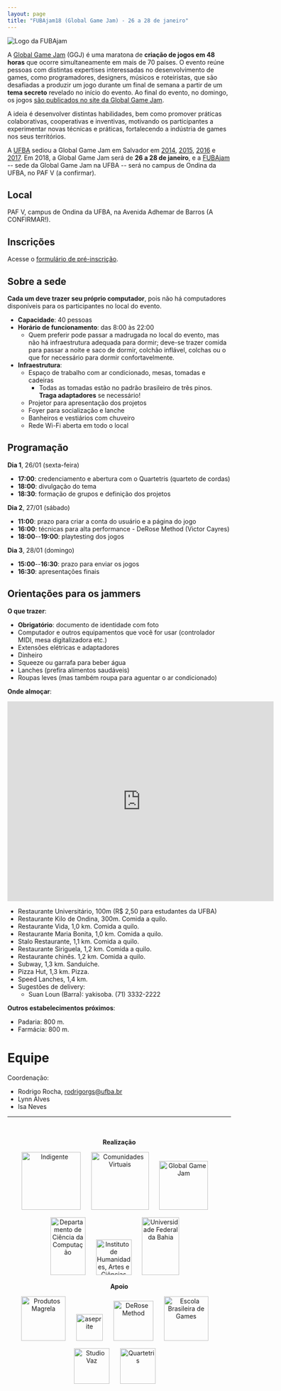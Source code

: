 ```yaml
---
layout: page
title: "FUBAjam18 (Global Game Jam) - 26 a 28 de janeiro"
---
```


![Logo da FUBAjam]({{site.baseurl}}/images/capa-face-fubajam-2018.png)

A [Global Game Jam](http://globalgamejam.org/) (GGJ) é uma maratona de **criação de jogos em 48 horas** que ocorre simultaneamente em mais de 70 países. O evento reúne pessoas com distintas expertises interessadas no desenvolvimento de games, como programadores, designers, músicos e roteiristas, que são desafiadas a produzir um jogo durante um final de semana a partir de um **tema secreto** revelado no início do evento. Ao final do evento, no domingo, os jogos [são publicados no site da Global Game Jam](http://globalgamejam.org/games).

A ideia é desenvolver distintas habilidades, bem como promover práticas colaborativas, cooperativas e inventivas, motivando os participantes a experimentar novas técnicas e práticas, fortalecendo a indústria de games nos seus territórios.

A [UFBA](https://www.ufba.br/) sediou a Global Game Jam em Salvador em [2014](http://globalgamejam.org/2014/jam-sites/fubajam), [2015](http://globalgamejam.org/2015/jam-sites/global-bind-jam), [2016](http://globalgamejam.org/2016/jam-sites/global-bind-jam) e [2017](http://globalgamejam.org/2017/jam-sites/fubajam). Em 2018, a Global Game Jam será de **26 a 28 de janeiro**, e a [FUBAjam](http://globalgamejam.org/2018/jam-sites/fubajam) -- sede da Global Game Jam na UFBA -- será no campus de Ondina da UFBA, no PAF V (a confirmar).

## Local

PAF V, campus de Ondina da UFBA, na Avenida Adhemar de Barros (A CONFIRMAR!).

## Inscrições

Acesse o [formulário de pré-inscrição](https://goo.gl/forms/p0980GRjt4Q7jytI2).

## Sobre a sede

<!-- ![foto da sede]({{site.baseurl}}/images/fubajam-local.jpg) -->

**Cada um deve trazer seu próprio computador**, pois não há computadores disponíveis para os participantes no local do evento.

- **Capacidade**: 40 pessoas
- **Horário de funcionamento**: das 8:00 às 22:00
  - Quem preferir pode passar a madrugada no local do evento, mas não há infraestrutura adequada para dormir; deve-se trazer comida para passar a noite e saco de dormir, colchão inflável, colchas ou o que for necessário para dormir confortavelmente.
- **Infraestrutura**:
  - Espaço de trabalho com ar condicionado, mesas, tomadas e cadeiras
    - Todas as tomadas estão no padrão brasileiro de três pinos. **Traga adaptadores** se necessário!
  - Projetor para apresentação dos projetos
  - Foyer para socialização e lanche
  - Banheiros e vestiários com chuveiro
  - Rede Wi-Fi aberta em todo o local

## Programação

**Dia 1**, 26/01 (sexta-feira)

- **17:00**: credenciamento e abertura com o Quartetris (quarteto de cordas)
- **18:00**: divulgação do tema
- **18:30**: formação de grupos e definição dos projetos

**Dia 2**, 27/01 (sábado)

- **11:00**: prazo para criar a conta do usuário e a página do jogo
- **16:00**: técnicas para alta performance - DeRose Method (Victor Cayres)
- **18:00**--**19:00**: playtesting dos jogos
<!-- - **19:00**--**20:00**: pizza! -->

**Dia 3**, 28/01 (domingo)

- **15:00**--**16:30**: prazo para enviar os jogos
- **16:30**: apresentações finais

## Orientações para os jammers

**O que trazer**:

- **Obrigatório**: documento de identidade com foto
- Computador e outros equipamentos que você for usar (controlador MIDI, mesa digitalizadora etc.)
- Extensões elétricas e adaptadores
- Dinheiro
- Squeeze ou garrafa para beber água
- Lanches (prefira alimentos saudáveis)
- Roupas leves (mas também roupa para aguentar o ar condicionado)

**Onde almoçar**:

<center><iframe src="https://www.google.com/maps/embed?pb=!1m12!1m8!1m3!1d7774.881229805674!2d-38.512951!3d-13.0075895!3m2!1i1024!2i768!4f13.1!2m1!1srestaurants+near+Instituto+de+Biologia+da+UFBA+-+Campus+Ondina%2C+Salvador+-+State+of+Bahia!5e0!3m2!1sen!2sbr!4v1483902428766" width="600" height="450" frameborder="0" style="border:0" allowfullscreen></iframe></center>

- Restaurante Universitário, 100m (R$ 2,50 para estudantes da UFBA)
- Restaurante Kilo de Ondina, 300m. Comida a quilo.
- Restaurante Vida, 1,0 km. Comida a quilo.
- Restaurante Maria Bonita, 1,0 km. Comida a quilo.
- Stalo Restaurante, 1,1 km. Comida a quilo.
- Restaurante Siriguela, 1,2 km. Comida a quilo.
- Restaurante chinês. 1,2 km. Comida a quilo.
- Subway, 1,3 km. Sanduíche.
- Pizza Hut, 1,3 km. Pizza.
- Speed Lanches, 1,4 km.
- Sugestões de delivery:
  - Suan Loun (Barra): yakisoba. (71) 3332-2222
  <!-- - Paraíso da Carne do Sol (Amaralina) -->

**Outros estabelecimentos próximos**:

- Padaria: 800 m.
- Farmácia: 800 m.

# Equipe

Coordenação:

- Rodrigo Rocha, rodrigorgs@ufba.br
- Lynn Alves
- Isa Neves

------------

<div style="text-align: center; padding-top: 20px;">

<p><strong>Realização</strong></p>

<p>
<a style="padding-right: 20px;" href="http://indigente.ufba.br/"><img src="{{site.baseurl}}/images/logo-indigente.png" width="133" height="130" alt="Indigente" /></a>
<a style="padding-right: 20px;" href="http://comunidadesvirtuais.pro.br/"><img src="{{site.baseurl}}/images/logo-comunidadesvirtuais.jpg" height="130" alt="Comunidades Virtuais" /></a>
<a style="padding-right: 20px;" href="http://globalgamejam.org/"><img src="{{site.baseurl}}/images/logo-ggj.png" height="110" alt="Global Game Jam" /></a>
</p>

<p>
<a style="padding-right: 20px;" href="http://www.dcc.ufba.br/"><img src="{{site.baseurl}}/images/logo-dcc.png" width="79" height="130" alt="Departamento de Ciência da Computação" /></a>
<!-- <a style="padding-right: 20px;" href="http://www.im.ufba.br/"><img src="{{site.baseurl}}/images/logo-ime.gif" width="84" height="80" /></a> -->
<a style="padding-right: 20px;" href="http://www.ihac.ufba.br/"><img src="{{site.baseurl}}/images/logo-ihac.png" height="80" alt="Instituto de Humanidades, Artes e Ciências" /></a>
<a style="padding-right: 20px;" href="http://www.ufba.br/"><img src="{{site.baseurl}}/images/logo-ufba.png" width="84" height="130" alt="Universidade Federal da Bahia" /></a>
</p>

<p><strong>Apoio</strong></p>

<p>

<a style="padding-right: 20px;" href="http://produtosmagrela.com.br/"><img src="{{site.baseurl}}/images/logo-magrela.png" height="100" alt="Produtos Magrela" /></a>
<a style="padding-right: 20px;" href="https://www.aseprite.org/"><img src="{{site.baseurl}}/images/logo-aseprite.png" height="60" alt="aseprite" /></a>
<a style="padding-right: 20px;" href="https://www.metododerose.org/"><img src="{{site.baseurl}}/images/logo-derose.png" height="90" alt="DeRose Method" /></a>
<a style="padding-right: 20px;" href="http://escolabrasileiradegames.com.br/"><img src="{{site.baseurl}}/images/logo-escola-bras-games.png" height="100" alt="Escola Brasileira de Games" /></a>
</p>

<p>
<a style="padding-right: 20px;" href="http://studiovaz.com.br/"><img src="{{site.baseurl}}/images/logo-studiovaz.png" height="80" alt="Studio Vaz" /></a>
<a style="padding-right: 20px;" href="https://www.youtube.com/watch?v=klSgyjiKaqU"><img src="{{site.baseurl}}/images/logo-quartetris.jpg" height="80" alt="Quartetris" /></a>

</p>


<!-- 

<a style="padding-right: 20px;" href="https://www.facebook.com/bahiaindiedev/"><img src="{{site.baseurl}}/images/logo-bind.png" width="130" height="86" /></a>
</p>
 -->
</div>
